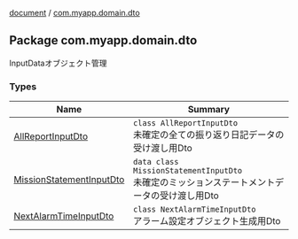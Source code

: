 [document](../index.md) / [com.myapp.domain.dto](./index.md)

## Package com.myapp.domain.dto

InputDataオブジェクト管理

### Types

| Name | Summary |
|---|---|
| [AllReportInputDto](-all-report-input-dto/index.md) | `class AllReportInputDto`<br>未確定の全ての振り返り日記データの受け渡し用Dto |
| [MissionStatementInputDto](-mission-statement-input-dto/index.md) | `data class MissionStatementInputDto`<br>未確定のミッションステートメントデータの受け渡し用Dto |
| [NextAlarmTimeInputDto](-next-alarm-time-input-dto/index.md) | `class NextAlarmTimeInputDto`<br>アラーム設定オブジェクト生成用Dto |
